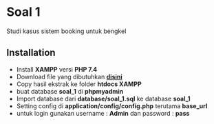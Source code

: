 
# Soal 1

Studi kasus sistem booking untuk bengkel


## Installation


- Install **XAMPP** versi **PHP 7.4**
- Download file yang dibutuhkan **[disini](https://google.com/)**
- Copy hasil ekstrak ke folder **htdocs XAMPP**
- buat database **soal_1** di **phpmyadmin**
- Import database dari **database/soal_1.sql** ke database **soal_1**
- Setting config di **application/config/config.php** terutama **base_url**
- untuk login gunakan username : **Admin** dan password : **pass**
    
